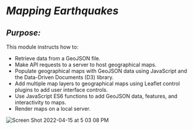 # ***Mapping Earthquakes***

## ***Purpose:***
This module instructs how to:
- Retrieve data from a GeoJSON file.
- Make API requests to a server to host geographical maps.
- Populate geographical maps with GeoJSON data using JavaScript and the Data-Driven Documents (D3) library.
- Add multiple map layers to geographical maps using Leaflet control plugins to add user interface controls.
- Use JavaScript ES6 functions to add GeoJSON data, features, and interactivity to maps.
- Render maps on a local server.

![Screen Shot 2022-04-15 at 5 03 08 PM](https://user-images.githubusercontent.com/87077325/163643688-04d59282-15e5-46f7-afa7-bec91805e06d.png)
